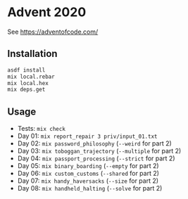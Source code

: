 # Advent 2020

See https://adventofcode.com/

## Installation

```sh
asdf install
mix local.rebar
mix local.hex
mix deps.get
```

## Usage

- Tests: `mix check`
- Day 01: `mix report_repair 3 priv/input_01.txt`
- Day 02: `mix password_philosophy` (`--weird` for part 2)
- Day 03: `mix toboggan_trajectory` (`--multiple` for part 2)
- Day 04: `mix passport_processing` (`--strict` for part 2)
- Day 05: `mix binary_boarding` (`--empty` for part 2)
- Day 06: `mix custom_customs` (`--shared` for part 2)
- Day 07: `mix handy_haversacks` (`--size` for part 2)
- Day 08: `mix handheld_halting` (`--solve` for part 2)
